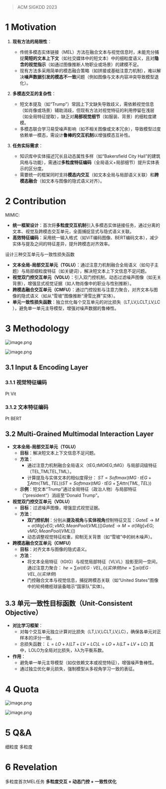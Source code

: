 >ACM SIGKDD 2023
# 1 Motivation
1. **现有方法的局限性**：
    - 传统多模态实体链接（MEL）方法在融合文本与视觉信息时，未能充分捕捉**简短的文本上下文**（如社交媒体中的短文本）中的细粒度语义，且对**隐含的视觉指示**（如通过图像推断人物职业或场景）的建模不足。
    - 现有方法多采用简单的模态融合策略（如拼接或基础注意力机制），难以解决**噪声数据引发的模态不一致**问题（例如图像与文本内容冲突导致模型退化）。
    
2. **多模态交互的复杂性**：
    - 短文本提及（如“Trump”）常因上下文缺失导致歧义，需依赖视觉信息（如肖像或场景）辅助消歧，但现有方法对视觉特征的利用停留在浅层（如全局特征提取），缺乏对**局部视觉细节**（如服装、背景）的细粒度建模。
    - 多模态联合学习易受噪声影响（如不相关图像或文本冗余），导致模型过度依赖单一模态，需设计**鲁棒的交互机制**以增强模态互补性。
    
3. **任务实际需求**：
    - 知识库中实体描述冗长且动态属性多样（如“Bakersfield City Hall”的建筑风格与功能），需通过**多粒度特征编码**（全局语义+局部细节）提升实体表示的区分度。
    - 需要统一的框架同时支持**模态内交互**（如文本全局与局部语义关联）和**跨模态融合**（如文本与图像的隐式语义对齐）。

# 2 Contribution
MIMIC:
- **统一框架设计**：首次将**多粒度交互机制**引入多模态实体链接任务，通过分离的文本、视觉及跨模态交互单元，全面捕捉显式与隐式语义关联。
- **高效特征编码**：采用统一输入格式（如ViT编码图像、BERT编码文本），减少实体与提及之间的特征差异，提升跨模态对齐效率。

设计三种交互单元与一致性损失函数
- **文本全局-局部交互单元（TGLU）**：通过注意力机制融合全局语义（如句子主题）与局部细粒度特征（如关键词），解决短文本上下文信息不足问题。
- **视觉双门控交互单元（VDLU）**：引入双门控机制，动态过滤噪声图像（如无关背景），增强显式视觉证据（如人物肖像中的职业与性别推断）。
- **跨模态融合交互单元（CMFU）**：通过门控投影与注意力聚合，对齐文本与图像的隐式语义（如从“雪坡”图像推断“滑雪比赛”实体）。
- **单元一致性损失函数**：独立优化每个交互单元的对比损失（LT,LV,LCLT​,LV​,LC​），避免单一单元主导模型，增强对噪声数据的鲁棒性。

# 3 Methodology
![image.png](https://aquazone.oss-cn-guangzhou.aliyuncs.com/20250131171712.png)

![image.png](https://aquazone.oss-cn-guangzhou.aliyuncs.com/20250131180025.png)
## 3.1 Input & Encoding Layer
### 3.1.1 视觉特征编码
Pt Vit

### 3.1.2 文本特征编码
Pt BERT

## 3.2 Multi-Grained Multimodal Interaction Layer
- **文本全局-局部交互单元（TGLU）**
    - **目标**：解决短文本上下文信息不足问题。
    - **方法**：
        - 通过注意力机制融合全局语义（tEG,tMGtEG​,tMG​）与局部词级特征（TEL,TMLTEL​,TML​）。
        - 计算提及与实体文本的相似度得分：
$ST=Softmax(tMG⋅tEG+∑Attn(TML,TEL))ST​=Softmax(tMG​⋅tEG​+∑Attn(TML​,TEL​))$
    - **示例**：短文本“Trump”通过全局特征（政治人物）与局部特征（“president”）消歧至“Donald Trump”。
- **视觉双门控交互单元（VDLU）**
    - **目标**：过滤噪声图像，增强显式视觉证据。
    - **方法**：
        - **双门控机制**：分别从**提及视角**与**实体视角**控制特征交互：$GateE→M=σ(Wg[vEG;vMG;MeanPool(VML)])GateE→M​=σ(Wg​[vEG​;vMG​;MeanPool(VML​)])$
        - 动态调整视觉特征权重，抑制无关背景（如“雪坡”中的树木噪声）。
- **跨模态融合交互单元（CMFU）**
    - **目标**：对齐文本与图像的隐式语义。
    - **方法**：
        - 将文本全局特征（tGtG）与视觉局部特征（VLVL）投影至同一空间，通过注意力聚合：
$he=∑αi(tEG⋅VEL,i)(实体侧)he​=∑αi​(tEG​⋅VEL,i​)(实体侧)$
        - 门控融合文本与视觉信息，捕捉跨模态关联（如“United States”图像中的轮椅橄榄球装备暗示“国家队”实体）。

## 3.3 单元一致性目标函数（Unit-Consistent Objective）
- **对比学习框架**：
    - 对每个交互单元独立计算对比损失（LT,LV,LCLT​,LV​,LC​），确保各单元对正样本的评分一致。
    - 总损失函数：
$L=LO+λ(LT+LV+LC)L=LO​+λ(LT​+LV​+LC​)$
其中，LOLO​为全局对比损失，λλ为平衡系数。
- **作用**：
    - 避免单一单元主导模型（如仅依赖文本或视觉特征），增强噪声鲁棒性。
    - 通过独立优化单元损失，强制模型从多视角学习一致的表征。

# 4 Quota
![image.png](https://aquazone.oss-cn-guangzhou.aliyuncs.com/20250131181320.png)

![image.png](https://aquazone.oss-cn-guangzhou.aliyuncs.com/20250131195931.png)

# 5 Q&A
细粒度
多粒度

# 6 Revelation
多粒度首次MEL任务
**多粒度交互 + 动态门控 + 一致性优化**
